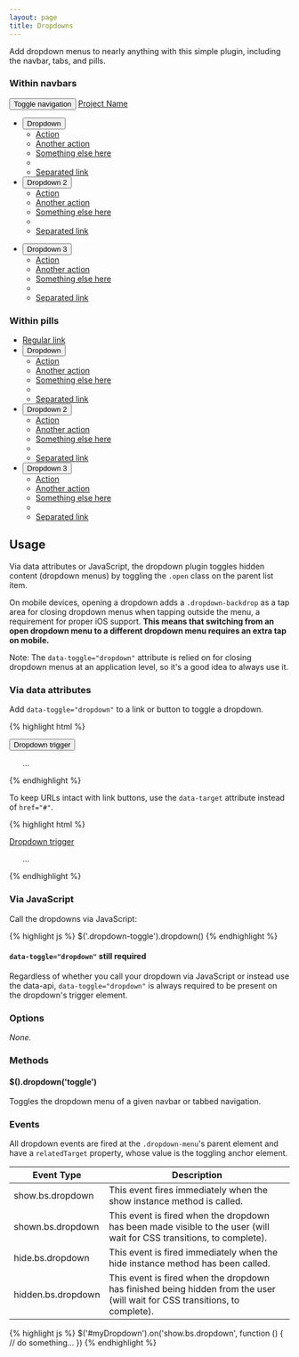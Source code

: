 ```yaml
---
layout: page
title: Dropdowns
---
```


Add dropdown menus to nearly anything with this simple plugin, including the navbar, tabs, and pills.

### Within navbars

<div class="bs-example">
  <nav id="navbar-example" class="navbar navbar-default navbar-static">
    <div class="container-fluid">
      <div class="navbar-header">
        <button class="navbar-toggle collapsed" type="button" data-toggle="collapse" data-target=".bs-example-js-navbar-collapse">
          <span class="sr-only">Toggle navigation</span>
          <span class="icon-bar"></span>
          <span class="icon-bar"></span>
          <span class="icon-bar"></span>
        </button>
        <a class="navbar-brand" href="#">Project Name</a>
      </div>
      <div class="collapse navbar-collapse bs-example-js-navbar-collapse">
        <ul class="nav navbar-nav">
          <li class="dropdown">
            <button id="drop1" type="button" class="dropdown-toggle" data-toggle="dropdown">
              Dropdown
            </button>
            <ul class="dropdown-menu" role="menu" aria-labelledby="drop1">
              <li role="presentation"><a role="menuitem" tabindex="-1" href="https://twitter.com/fat">Action</a></li>
              <li role="presentation"><a role="menuitem" tabindex="-1" href="https://twitter.com/fat">Another action</a></li>
              <li role="presentation"><a role="menuitem" tabindex="-1" href="https://twitter.com/fat">Something else here</a></li>
              <li role="presentation" class="divider"></li>
              <li role="presentation"><a role="menuitem" tabindex="-1" href="https://twitter.com/fat">Separated link</a></li>
            </ul>
          </li>
          <li class="dropdown">
            <button id="drop2" type="button" class="dropdown-toggle" data-toggle="dropdown">
              Dropdown 2
            </button>
            <ul class="dropdown-menu" role="menu" aria-labelledby="drop2">
              <li role="presentation"><a role="menuitem" tabindex="-1" href="https://twitter.com/fat">Action</a></li>
              <li role="presentation"><a role="menuitem" tabindex="-1" href="https://twitter.com/fat">Another action</a></li>
              <li role="presentation"><a role="menuitem" tabindex="-1" href="https://twitter.com/fat">Something else here</a></li>
              <li role="presentation" class="divider"></li>
              <li role="presentation"><a role="menuitem" tabindex="-1" href="https://twitter.com/fat">Separated link</a></li>
            </ul>
          </li>
        </ul>
        <ul class="nav navbar-nav navbar-right">
          <li id="fat-menu" class="dropdown">
            <button id="drop3" type="button" class="dropdown-toggle" data-toggle="dropdown">
              Dropdown 3
            </button>
            <ul class="dropdown-menu" role="menu" aria-labelledby="drop3">
              <li role="presentation"><a role="menuitem" tabindex="-1" href="https://twitter.com/fat">Action</a></li>
              <li role="presentation"><a role="menuitem" tabindex="-1" href="https://twitter.com/fat">Another action</a></li>
              <li role="presentation"><a role="menuitem" tabindex="-1" href="https://twitter.com/fat">Something else here</a></li>
              <li role="presentation" class="divider"></li>
              <li role="presentation"><a role="menuitem" tabindex="-1" href="https://twitter.com/fat">Separated link</a></li>
            </ul>
          </li>
        </ul>
      </div><!-- /.nav-collapse -->
    </div><!-- /.container-fluid -->
  </nav> <!-- /navbar-example -->
</div> <!-- /example -->

### Within pills

<div class="bs-example">
  <ul class="nav nav-pills" role="tablist">
    <li role="presentation" class="active"><a href="#">Regular link</a></li>
    <li role="presentation" class="dropdown">
      <button id="drop4" type="button" data-toggle="dropdown">
        Dropdown
      </button>
      <ul id="menu1" class="dropdown-menu" role="menu" aria-labelledby="drop4">
        <li role="presentation"><a role="menuitem" tabindex="-1" href="https://twitter.com/fat">Action</a></li>
        <li role="presentation"><a role="menuitem" tabindex="-1" href="https://twitter.com/fat">Another action</a></li>
        <li role="presentation"><a role="menuitem" tabindex="-1" href="https://twitter.com/fat">Something else here</a></li>
        <li role="presentation" class="divider"></li>
        <li role="presentation"><a role="menuitem" tabindex="-1" href="https://twitter.com/fat">Separated link</a></li>
      </ul>
    </li>
    <li role="presentation" class="dropdown">
      <button id="drop5" type="button" data-toggle="dropdown">
        Dropdown 2
      </button>
      <ul id="menu2" class="dropdown-menu" role="menu" aria-labelledby="drop5">
        <li role="presentation"><a role="menuitem" tabindex="-1" href="https://twitter.com/fat">Action</a></li>
        <li role="presentation"><a role="menuitem" tabindex="-1" href="https://twitter.com/fat">Another action</a></li>
        <li role="presentation"><a role="menuitem" tabindex="-1" href="https://twitter.com/fat">Something else here</a></li>
        <li role="presentation" class="divider"></li>
        <li role="presentation"><a role="menuitem" tabindex="-1" href="https://twitter.com/fat">Separated link</a></li>
      </ul>
    </li>
    <li role="presentation" class="dropdown">
      <button id="drop6" type="button" data-toggle="dropdown">
        Dropdown 3
      </button>
      <ul id="menu3" class="dropdown-menu" role="menu" aria-labelledby="drop6">
        <li role="presentation"><a role="menuitem" tabindex="-1" href="https://twitter.com/fat">Action</a></li>
        <li role="presentation"><a role="menuitem" tabindex="-1" href="https://twitter.com/fat">Another action</a></li>
        <li role="presentation"><a role="menuitem" tabindex="-1" href="https://twitter.com/fat">Something else here</a></li>
        <li role="presentation" class="divider"></li>
        <li role="presentation"><a role="menuitem" tabindex="-1" href="https://twitter.com/fat">Separated link</a></li>
      </ul>
    </li>
  </ul>
</div>

## Usage

Via data attributes or JavaScript, the dropdown plugin toggles hidden content (dropdown menus) by toggling the `.open` class on the parent list item.

On mobile devices, opening a dropdown adds a `.dropdown-backdrop` as a tap area for closing dropdown menus when tapping outside the menu, a requirement for proper iOS support. **This means that switching from an open dropdown menu to a different dropdown menu requires an extra tap on mobile.**

Note: The `data-toggle="dropdown"` attribute is relied on for closing dropdown menus at an application level, so it's a good idea to always use it.

### Via data attributes

Add `data-toggle="dropdown"` to a link or button to toggle a dropdown.

{% highlight html %}
<div class="dropdown">
  <button id="dLabel" type="button" data-toggle="dropdown">
    Dropdown trigger
    <span class="caret"></span>
  </button>
  <ul class="dropdown-menu" role="menu" aria-labelledby="dLabel">
    ...
  </ul>
</div>
{% endhighlight %}

To keep URLs intact with link buttons, use the `data-target` attribute instead of `href="#"`.

{% highlight html %}
<div class="dropdown">
  <a id="dLabel" data-target="#" href="http://example.com" data-toggle="dropdown">
    Dropdown trigger
    <span class="caret"></span>
  </a>

  <ul class="dropdown-menu" role="menu" aria-labelledby="dLabel">
    ...
  </ul>
</div>
{% endhighlight %}

### Via JavaScript

Call the dropdowns via JavaScript:

{% highlight js %}
$('.dropdown-toggle').dropdown()
{% endhighlight %}

<div class="bs-callout bs-callout-info">
  <h4><code>data-toggle="dropdown"</code> still required</h4>
  <p>Regardless of whether you call your dropdown via JavaScript or instead use the data-api, <code>data-toggle="dropdown"</code> is always required to be present on the dropdown's trigger element.</p>
</div>

### Options

*None.*

### Methods

#### $().dropdown('toggle')

Toggles the dropdown menu of a given navbar or tabbed navigation.

### Events

All dropdown events are fired at the `.dropdown-menu`'s parent element and have a `relatedTarget` property, whose value is the toggling anchor element.

<div class="table-responsive">
  <table class="table table-bordered table-striped">
    <thead>
      <tr>
        <th style="width: 150px;">Event Type</th>
        <th>Description</th>
      </tr>
    </thead>
    <tbody>
      <tr>
        <td>show.bs.dropdown</td>
        <td>This event fires immediately when the show instance method is called.</td>
      </tr>
      <tr>
        <td>shown.bs.dropdown</td>
        <td>This event is fired when the dropdown has been made visible to the user (will wait for CSS transitions, to complete).</td>
      </tr>
      <tr>
        <td>hide.bs.dropdown</td>
        <td>This event is fired immediately when the hide instance method has been called.</td>
      </tr>
      <tr>
        <td>hidden.bs.dropdown</td>
        <td>This event is fired when the dropdown has finished being hidden from the user (will wait for CSS transitions, to complete).</td>
      </tr>
    </tbody>
  </table>
</div>

{% highlight js %}
$('#myDropdown').on('show.bs.dropdown', function () {
  // do something…
})
{% endhighlight %}
